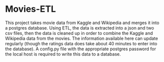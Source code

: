 # Movies-ETL

This project takes movie data from Kaggle and Wikipedia and merges it into a postgres database.
Using ETL, the data is extracted into a json and two csv files, then the data is cleaned up in order to combine the Kaggle and Wikipedia data from the movies. The information available here can update regularly (though the ratings data does take about 40 minutes to enter into the database). A config.py file with the appropriate postgres password for the local host is required to write this data to a database.